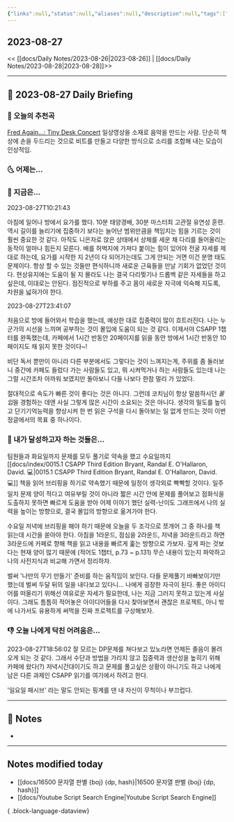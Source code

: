 ```yaml
---
{"links":null,"status":null,"aliases":null,"description":null,"tags":[" DailyNote "],"title":"2023-08-27","created":"2023-08-27T10:19:57","updated":"2025-01-14T18:42:35","dg-publish":true,"permalink":"/docs/Daily Notes/2023-08-27/","dgPassFrontmatter":true}
---
```



## 2023-08-27

<< [[docs/Daily Notes/2023-08-26\|2023-08-26]] | [[docs/Daily Notes/2023-08-28\|2023-08-28]]>>

---

## 📅 2023-08-27 Daily Briefing

### 🎵 오늘의 추천곡

[Fred Again...: Tiny Desk Concert](https://youtu.be/4iQmPv_dTI0?feature=shared) 일상영상을 소재로 음악을 만드는 사람. 단순히 책상에 손을 두드리는 것으로 비트를 만들고 다양한 방식으로 소리를 조합해 내는 모습이 인상적임.

### 🌜 어제는...

### 🙌 지금은...

2023-08-27T10:21:43

아침에 일어나 방에서 요가를 했다. 10분 태양경배, 30분 마스터최 고관절 유연성 훈련. 역시 길이를 늘리기에 집중하기 보다는 늘어난 범위만큼을 책임지는 힘을 기르는 것이 훨씬 중요한 것 같다. 아직도 니은자로 앉은 상태에서 상체를 세운 채 다리를 들어올리는 동작이 얼마나 힘든지 모른다. 배를 허벅지에 가져다 붙이는 힘이 있어야 전굴 자세를 제대로 하는데, 요가를 시작한 지 2년이 다 되어가는데도 그게 안되는 거면 이건 분명 태도 문제이다. 항상 할 수 있는 것들만 편식하니까 새로운 근육들을 만날 기회가 없었던 것이다. 현상유지에는 도움이 될 지 몰라도 나는 결국 다리찢기나 드롭백 같은 자세들을 하고 싶은데, 이대로는 안된다. 점진적으로 부하를 주고 몸이 새로운 자극에 익숙해 지도록, 차원을 넓혀가야 한다.

2023-08-27T23:41:07  

처음으로 방에 들어와서 학습을 했는데, 예상한 대로 집중력이 많이 흐트러진다. 나는 누군가의 시선을 느끼며 공부하는 것이 몰입에 도움이 되는 것 같다. 이제서야 CSAPP 1챕터를 완독했는데, 카페에서 1시간 반동안 20페이지를 읽을 동안 방에서 1시간 반동안 10페이지도 채 읽지 못한 것이다~! 

비단 독서 뿐만이 아니라 다른 부분에서도 그렇다는 것이 느껴지는게, 주위를 좀 둘러보니 중간에 카페도 들렀다 가는 사람들도 있고, 뭐 시켜먹거나 하는 사람들도 있는데 나는 그럴 시간조차 아까워 보였지만 돌아보니 다들 나보다 한참 멀리 가 있었다. 

절대적으로 속도가 빠른 것이 좋다는 것은 아니다. 그런데 코치님이 항상 말씀하시던 *몰입*을 경험하는 데엔 사실 그렇게 많은 시간이 소요되는 것은 아니다. 생각의 밀도를 높이고 단기기억능력을 향상시켜 한 번 읽은 구석을 다시 돌아보는 일 없게 만드는 것이 이번 정글에서의 목표 중 하나이다.

### 🚀 내가 달성하고자 하는 것들은...

팀원들과 화요일까지 문제를 모두 풀기로 약속을 했고 수요일까지 [[docs/index/0015.1 CSAPP Third Edition Bryant, Randal E. O'Hallaron, David. 💻\|0015.1 CSAPP Third Edition Bryant, Randal E. O'Hallaron, David. 💻]] 책을 읽어 브리핑을 하기로 약속했기 때문에 일정이 생각외로 빡빡할 것이다. 일주일치 문제 양이 적다고 여유부릴 것이 아니라 짧은 시간 안에 문제를 풀어보고 점화식을 도출하지 못하면 빠르게 도움을 받아 어제 이야기 했던 실력-난이도 그래프에서 나의 실력을 높이는 방향으로, 결국 몰입의 방향으로 옮겨가야 한다.

수요일 저녁에 브리핑을 해야 하기 때문에 오늘을 두 조각으로 쪼개어 그 중 하나를 책 읽는데 시간을 쏟아야 한다. 아침을 1라운드, 점심을 2라운드, 저녁을 3라운드라고 하면 3라운드에 카페로 향해 책을 읽고 내용을 빠르게 훑는 방향으로 가보자. 깊게 파는 것보다는 현재 양이 많기 때문에 (적어도 1챕터, p.73 ~ p.131) 무슨 내용이 있는지 파악하고 나의 사전지식과 비교해 가면서 정리하자.

벌써 '나만의 무기 만들기' 준비를 하는 움직임이 보인다. 다들 문제풀기 바빠보이기만 했는데 벌써 두달 뒤의 일을 내다보고 있다니... 나에게 굉장한 자극이 된다. 좋은 아이디어를 떠올리기 위해선 여유로운 자세가 필요한데, 나는 지금 그러지 못하고 있는게 사실이다. 그래도 틈틈히 적어놓은 아이디어들을 다시 찾아보면서 괜찮은 프로젝트, 아니 밖에 나가서도 유용하게 써먹을 진짜 프로젝트를 구상해보자.

### 👎 오늘 나에게 닥친 어려움은...

2023-08-27T18:56:02 잘 모르는 DP문제를 쳐다보고 있노라면 언제든 졸음이 몰려오게 되는 것 같다. 그래서 수단과 방법을 가리지 않고 집중력과 생산성을 높히기 위해 카페에 왔다(?) 저녁시간대이기도 하고 문제를 풀고싶은 상황이 아니기도 하고 나에게 남은 다른 과제인 CSAPP 읽기를 여기에서 하려고 한다. 

'일요일 패시브' 라는 말도 안되는 핑계를 댄 내 자신이 무척이나 부끄럽다.

---

## 📝 Notes

- 

---

## Notes modified today

- [[docs/16500 문자열 판별 {boj} {dp, hash}\|16500 문자열 판별 {boj} {dp, hash}]]
- [[docs/Youtube Script Search Engine\|Youtube Script Search Engine]]

{ .block-language-dataview}
